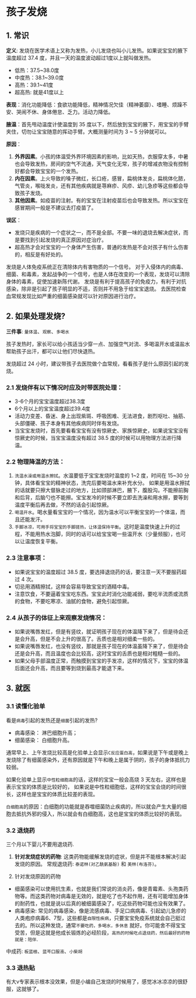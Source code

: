 <!---
markmeta_author: wongoo
markmeta_date: 2019-11-24
markmeta_title: 如果处理发烧？
markmeta_categories: 医学
markmeta_tags: 发烧
-->


# 孩子发烧

## 1. 常识

**定义**: 发烧在医学术语上又称为发热，小儿发烧也叫小儿发热。如果说宝宝的腋下温度超过 37.4 度，并且一天的温度波动超过1度以上就叫做发热。

- 低热：37.5~38.0度
- 中度热：38.1~39.0度
- 高热：39.1~41度
- 超高热: 就是41度以上

**表现**：消化功能降低：食欲功能降低，精神情况欠佳（精神萎靡）、嗜睡、烦躁不安、哭闹不休、身体倦怠、乏力。活动力降低。

**腋温**：首先甩动温度计使温度到 35 度以下，然后放到宝宝的腋下，用宝宝的手臂夹住，切勿让宝宝随意的挥动手臂。大概测量时间为 3 ~ 5 分钟就可以。

**原因**：
1. **外界因素**。小孩的体温受外界环境因素的影响，比如天热，衣服穿太多，中暑也会导致发热，房间的空气不流通，天气变化无常，孩子的增减衣物没有控制好都会导致宝宝的一个发热。
2. **内在因素**。上火导致的嗓子微红，长口疮，感冒，扁桃体发炎，扁桃体化脓，气管炎，喉咙发炎，还有其他疾病就是荨麻疹、风疹、幼儿急疹等这些都会导致孩子发烧。
3. **其他因素**。如疫苗的注射。有的宝宝在注射疫苗后也会导致发热。所以宝宝在感冒期间一般是不建议去打疫苗了。


**误区**：
- 发烧只是疾病的一个症状之一，而不是全部。不要一味的退烧去解决症状，而是要找到引起发烧的真正原因对症治疗。
- 超高热才会对宝宝的一个身体产生伤害，普通的发热是不会对孩子有什么伤害的，相反是有好处的。


发烧是人体免疫系统正在清除体内有害物质的一个信号。
对于入侵体内的病毒、细菌、和毒素，发起战争的一个信号，也是人体在改变的一个表现，发烧可以清除身体的毒素，促使加速新陈代谢。
发烧是有利于提高孩子的免疫力，有利于对抗感染，除非是引起了孩子明显的不适，否则并不用急于给宝宝退烧。
去医院检查血常规发现比如严重的细菌感染就可以针对原因进行治疗。


## 2. 如果处理发烧?

**三件事**: `量体温`、`观察`、`多喝水`

孩子发热时，家长可以给小孩适当少穿一点、加强空气对流、多喝温开水或温盐水帮助孩子出汗，都可以让他们尽快退热。

发烧超过 24 小时，建议带孩子去医院做个血常规，看看孩子是什么原因引起的发烧。


### 2.1 发烧伴有以下情况时应及时带医院处理：

- 3-6个月的宝宝温度超过38.3度
- 6个月以上的宝宝温度超过39.4度
- 活动力变差、昏迷、身上出现紫斑、呼吸困难、无法进食，剧烈呕吐、抽筋、头部僵硬、孩子本身有其他疾病同时伴有发烧。
- 当宝宝发烧时，首先要看看宝宝有没有惊厥史、家族惊厥史，如果说宝宝没有惊厥史的时候，当宝宝温度没有超过 38.5 度的时候可以用物理方法进行降温。


### 2.2 物理降温的方法：

1. `洗温水澡或用温水擦拭`。水温要低于宝宝发烧时温度的 1~2 度，时间在 15~30 分钟，具体看宝宝的精神状态，洗完后要喝温水来补充水分。
	如果是用温水擦拭的话就要只擦大督脉走过的地方，比如颈部淋巴，腋下，腹股沟。不能擦前胸和后背，后脑勺也不能擦。宝宝发冷的时候不要立即去洗澡和用水擦，要等到温度平衡后再去做，不然的话会引起惊厥。
2. `喝温开水`。喝水量看宝宝的一个情况，因为温水可以平衡宝宝的一个体温，而且还能发汗。
3. `手脚冰凉，可用手将宝宝的手脚搓热，让体温保持平衡`。这时是温度快速上升的过程，不能用热水泡脚，同时的话可以给宝宝喝一些温开水（少量频服），也可以让温度恢复平衡。


### 2.3 注意事项：

- 如果说宝宝的温度超过 38.5 度，要选择退烧药的话，要注意一天不要服药超过 4 次。
- 切忌用酒精擦拭，这样会容易导致宝宝的酒精中毒。
- 注意饮食，不要逼着宝宝吃东西。宝宝此时消化功能减弱，要吃半流质或流质的食物，不要吃寒凉、油腻的食物，避免引起惊厥。


### 2.4 从孩子的体征上来观察发烧情况：

- 如果说嘴唇发红，但是有竖纹，就证明孩子现在的体温降下来了，但是待会还是会升高，但是不会上升的很高了。舌质也是相对细柔一些的。
- 如果说嘴唇发红，也没有竖纹，那就是孩子现在的体温虽降下来了，但是待会还是会升高，而且温度也会比较高，这时宝宝的舌质也是相对粗糙一些的。
- 如果父母手部温度正常，而触摸到宝宝的手发凉，这样的情况下，宝宝的体温后面还会升高，而且要等到烧到最高才能退下来。


## 3. 就医



### 3.1 读懂化验单

看是`病毒`引起的发热还是`细菌`引起的发热?
- 病毒感染： 淋巴细胞升高；
- 细菌感染： 白细胞升高。


通常早上、上午发烧比较高是化验单上会显示`C反应蛋白高`，如果说是下午或是晚上发烧除了有细菌感染外，还有原因就是下午和晚上是属于阴的，孩子的身体抵抗力较弱。

如果化验单上显示`中性粒细胞高`的话，这样的宝宝一般会高烧 3 天左右，这样也是表示宝宝的体质是比较好的，
如果说是中性粒细胞低，这样的宝宝会烧的时间很长，这样也是宝宝的体质比较差的表现。

`白细胞高`的原因：白细胞的功能就是吞噬细菌防止疾病的，所以就会产生大量的细胞去抵抗外邪的侵入，所以就会有白细胞高，这也是宝宝的体质比较好的表现。

### 3.2 退烧药

三个月以下婴儿不要用退烧药.

1. **针对发烧症状的药物**: 
这类药物能缓解发烧的症状，但是并不能根本解决引起发烧的原因。
常规退烧药: `泰诺林(对乙酰氨基酚)` 和 `美林(布洛芬)`。

2. 针对发烧原因的药物
- 细菌感染可以使用抗生素，也就是我们常说的消炎药，像是青霉素、头孢类药物等。而这类药物对病毒是无效的，就是吃了也不起作用，还有可能增加身体的耐药性，也就是说以后真的被细菌感染了，吃这些药物可能也没有效果了。
- 病毒感染: 常见的病毒感染，像是流感病毒、手足口病病毒、引起幼儿急疹的人类疱疹病毒6、7型，这些都是`自限性疾病`，只要宝宝免疫系统就会自己挺过去的。所以这种发烧，通常`不要吃药，多喝水，多休息` 就好。你可能舍不得宝宝受苦，但是这就是他成长锻炼的必经阶段，`高热的时候吃点退烧药，然后最好的药物就是：陪伴`.


中成药: `板蓝根`、`蓝芩口服液`、`小柴胡`

### 3.3 退热贴

有大v专家表示根本没效果，但是小编自己发烧的时候用了，感觉冰冰凉凉的很舒服，这就够了。

